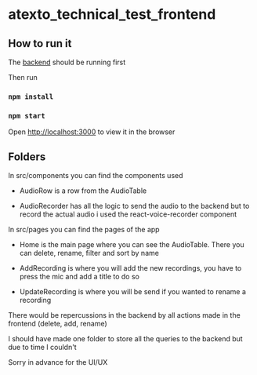 ﻿# atexto_technical_test_frontend

## How to run it

The [backend](https://github.com/RoCoBo44/atexto_technical_test_backend) should be running first

Then run  

### `npm install`

### `npm start`

Open [http://localhost:3000](http://localhost:3000) to view it in the browser

## Folders

In src/components you can find the components used

* AudioRow is a row from the AudioTable

* AudioRecorder has all the logic to send the audio to the backend but to record the actual audio i used the react-voice-recorder component

In src/pages you can find the pages of the app

* Home is the main page where you can see the AudioTable. There you can delete, rename, filter and sort by name

* AddRecording is where you will add the new recordings, you have to press the mic and add a title to do so

* UpdateRecording is where you will be send if you wanted to rename a recording

There would be repercussions in the backend by all actions made in the frontend (delete, add, rename) 

I should have made one folder to store all the queries to the backend but due to time I couldn't

Sorry in advance for the UI/UX
